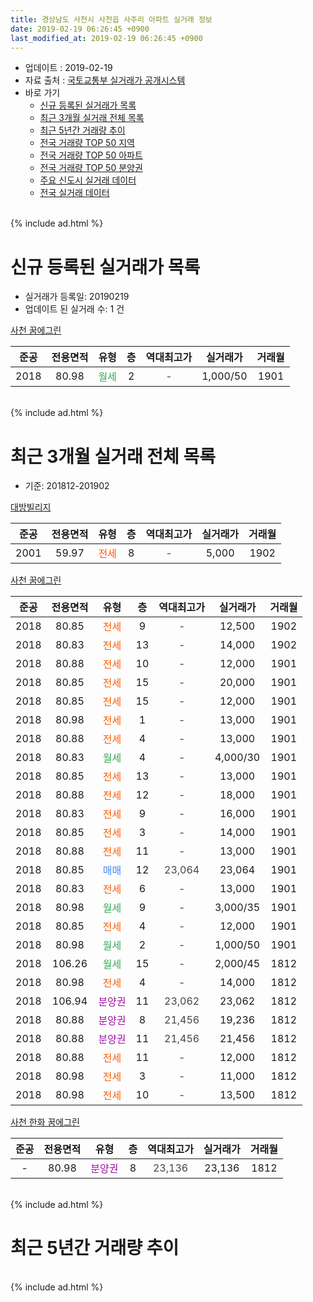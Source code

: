 ```yaml
---
title: 경상남도 사천시 사천읍 사주리 아파트 실거래 정보
date: 2019-02-19 06:26:45 +0900
last_modified_at: 2019-02-19 06:26:45 +0900
---
```


* 업데이트 : 2019-02-19
* 자료 출처 : [국토교통부 실거래가 공개시스템](http://rt.molit.go.kr)
* 바로 가기
    * [신규 등록된 실거래가 목록](#신규-등록된-실거래가-목록)
    * [최근 3개월 실거래 전체 목록](#최근-3개월-실거래-전체-목록)
    * [최근 5년간 거래량 추이](#최근-5년간-거래량-추이)
    * [전국 거래량 TOP 50 지역](https://inasie.github.io/apt-trade-info/최근-3개월-전국에서-가장-거래가-많이-발생한-지역)
    * [전국 거래량 TOP 50 아파트](https://inasie.github.io/apt-trade-info/최근-3개월-전국에서-가장-거래가-많이-발생한-아파트)
    * [전국 거래량 TOP 50 분양권](https://inasie.github.io/apt-trade-info/최근-3개월-전국에서-가장-거래가-많이-발생한-분양권)
    * [주요 신도시 실거래 데이터](https://inasie.github.io/apt-trade-info/주요-신도시)
    * [전국 실거래 데이터](https://inasie.github.io/apt-trade-info/전국)
<br>
{% include ad.html %}
<br>

# 신규 등록된 실거래가 목록
* 실거래가 등록일: 20190219
* 업데이트 된 실거래 수: 1 건


[사천 꿈에그린](https://search.naver.com/search.naver?query=%EA%B2%BD%EC%83%81%EB%82%A8%EB%8F%84+%EC%82%AC%EC%B2%9C%EC%8B%9C+%EC%82%AC%EC%B2%9C%EC%9D%8D+%EC%82%AC%EC%A3%BC%EB%A6%AC+%EC%82%AC%EC%B2%9C+%EA%BF%88%EC%97%90%EA%B7%B8%EB%A6%B0)

|준공|전용면적|유형|층|역대최고가|실거래가|거래월|
|:---:|:---:|:---:|:---:|:---:|:---:|:---:|
|2018|80.98|<span style="color:#34a853">월세</span>|2|<span style="color:#444444">-</span>|1,000/50|1901|


<br>
{% include ad.html %}
<br>

# 최근 3개월 실거래 전체 목록
* 기준: 201812-201902


[대방빌리지](https://search.naver.com/search.naver?query=%EA%B2%BD%EC%83%81%EB%82%A8%EB%8F%84+%EC%82%AC%EC%B2%9C%EC%8B%9C+%EC%82%AC%EC%B2%9C%EC%9D%8D+%EC%82%AC%EC%A3%BC%EB%A6%AC+%EB%8C%80%EB%B0%A9%EB%B9%8C%EB%A6%AC%EC%A7%80)

|준공|전용면적|유형|층|역대최고가|실거래가|거래월|
|:---:|:---:|:---:|:---:|:---:|:---:|:---:|
|2001|59.97|<span style="color:#ff5a00">전세</span>|8|<span style="color:#444444">-</span>|5,000|1902|

[사천 꿈에그린](https://search.naver.com/search.naver?query=%EA%B2%BD%EC%83%81%EB%82%A8%EB%8F%84+%EC%82%AC%EC%B2%9C%EC%8B%9C+%EC%82%AC%EC%B2%9C%EC%9D%8D+%EC%82%AC%EC%A3%BC%EB%A6%AC+%EC%82%AC%EC%B2%9C+%EA%BF%88%EC%97%90%EA%B7%B8%EB%A6%B0)

|준공|전용면적|유형|층|역대최고가|실거래가|거래월|
|:---:|:---:|:---:|:---:|:---:|:---:|:---:|
|2018|80.85|<span style="color:#ff5a00">전세</span>|9|<span style="color:#444444">-</span>|12,500|1902|
|2018|80.83|<span style="color:#ff5a00">전세</span>|13|<span style="color:#444444">-</span>|14,000|1902|
|2018|80.88|<span style="color:#ff5a00">전세</span>|10|<span style="color:#444444">-</span>|12,000|1901|
|2018|80.85|<span style="color:#ff5a00">전세</span>|15|<span style="color:#444444">-</span>|20,000|1901|
|2018|80.85|<span style="color:#ff5a00">전세</span>|15|<span style="color:#444444">-</span>|12,000|1901|
|2018|80.98|<span style="color:#ff5a00">전세</span>|1|<span style="color:#444444">-</span>|13,000|1901|
|2018|80.88|<span style="color:#ff5a00">전세</span>|4|<span style="color:#444444">-</span>|13,000|1901|
|2018|80.83|<span style="color:#34a853">월세</span>|4|<span style="color:#444444">-</span>|4,000/30|1901|
|2018|80.85|<span style="color:#ff5a00">전세</span>|13|<span style="color:#444444">-</span>|13,000|1901|
|2018|80.88|<span style="color:#ff5a00">전세</span>|12|<span style="color:#444444">-</span>|18,000|1901|
|2018|80.83|<span style="color:#ff5a00">전세</span>|9|<span style="color:#444444">-</span>|16,000|1901|
|2018|80.85|<span style="color:#ff5a00">전세</span>|3|<span style="color:#444444">-</span>|14,000|1901|
|2018|80.88|<span style="color:#ff5a00">전세</span>|11|<span style="color:#444444">-</span>|13,000|1901|
|2018|80.85|<span style="color:#4285f3">매매</span>|12|<span style="color:#444444">23,064</span>|23,064|1901|
|2018|80.83|<span style="color:#ff5a00">전세</span>|6|<span style="color:#444444">-</span>|13,000|1901|
|2018|80.98|<span style="color:#34a853">월세</span>|9|<span style="color:#444444">-</span>|3,000/35|1901|
|2018|80.85|<span style="color:#ff5a00">전세</span>|4|<span style="color:#444444">-</span>|12,000|1901|
|2018|80.98|<span style="color:#34a853">월세</span>|2|<span style="color:#444444">-</span>|1,000/50|1901|
|2018|106.26|<span style="color:#34a853">월세</span>|15|<span style="color:#444444">-</span>|2,000/45|1812|
|2018|80.98|<span style="color:#ff5a00">전세</span>|4|<span style="color:#444444">-</span>|14,000|1812|
|2018|106.94|<span style="color:#9C11A5">분양권</span>|11|<span style="color:#444444">23,062</span>|23,062|1812|
|2018|80.88|<span style="color:#9C11A5">분양권</span>|8|<span style="color:#444444">21,456</span>|19,236|1812|
|2018|80.88|<span style="color:#9C11A5">분양권</span>|11|<span style="color:#444444">21,456</span>|21,456|1812|
|2018|80.88|<span style="color:#ff5a00">전세</span>|11|<span style="color:#444444">-</span>|12,000|1812|
|2018|80.98|<span style="color:#ff5a00">전세</span>|3|<span style="color:#444444">-</span>|11,000|1812|
|2018|80.98|<span style="color:#ff5a00">전세</span>|10|<span style="color:#444444">-</span>|13,500|1812|

[사천 한화 꿈에그린](https://search.naver.com/search.naver?query=%EA%B2%BD%EC%83%81%EB%82%A8%EB%8F%84+%EC%82%AC%EC%B2%9C%EC%8B%9C+%EC%82%AC%EC%B2%9C%EC%9D%8D+%EC%82%AC%EC%A3%BC%EB%A6%AC+%EC%82%AC%EC%B2%9C+%ED%95%9C%ED%99%94+%EA%BF%88%EC%97%90%EA%B7%B8%EB%A6%B0)

|준공|전용면적|유형|층|역대최고가|실거래가|거래월|
|:---:|:---:|:---:|:---:|:---:|:---:|:---:|
|-|80.98|<span style="color:#9C11A5">분양권</span>|8|<span style="color:#444444">23,136</span>|23,136|1812|


<br>
{% include ad.html %}
<br>

# 최근 5년간 거래량 추이


<div style="width:100%;">
    <canvas id="deal_progress" height="200"></canvas>
</div>

<script>
new Chart(document.getElementById("deal_progress"), {
    type: 'line',
    data: {
        labels: ['201402','201403','201404','201405','201406','201407','201408','201409','201410','201411','201412','201501','201502','201503','201504','201505','201506','201507','201508','201509','201510','201511','201512','201601','201602','201603','201604','201605','201606','201607','201608','201609','201610','201611','201612','201701','201702','201703','201704','201705','201706','201707','201708','201709','201710','201711','201712','201801','201802','201803','201804','201805','201806','201807','201808','201809','201810','201811','201812','201901','201902'],
        datasets: [{
            label: '매매',
            pointRadius: 1,
            data: [1, 4, 1, 2, 0, 0, 2, 0, 6, 1, 2, 4, 3, 1, 7, 1, 1, 3, 1, 0, 2, 1, 2, 0, 1, 1, 0, 2, 2, 1, 0, 0, 1, 0, 1, 0, 1, 1, 2, 1, 0, 3, 0, 1, 0, 1, 2, 1, 1, 1, 0, 3, 2, 4, 0, 2, 1, 1, 4, 1, 0],
            borderColor: "rgba(255, 201, 14, 1)",
            backgroundColor: "rgba(255, 201, 14, 0.5)",
            fill: false,
            lineTension: 0
        },{
            label: '전월세',
            pointRadius: 1,
            data: [2, 1, 2, 2, 1, 2, 0, 1, 0, 2, 0, 1, 1, 1, 0, 3, 1, 0, 2, 1, 3, 1, 0, 1, 1, 1, 1, 3, 3, 2, 1, 0, 0, 1, 0, 0, 0, 0, 0, 1, 1, 0, 0, 1, 0, 1, 1, 0, 2, 2, 0, 0, 1, 1, 0, 0, 1, 2, 5, 15, 3],
            borderColor: "rgba(0, 141, 185, 1)",
            backgroundColor: "rgba(0, 141, 185, 0.5)",
            fill: false,
            lineTension: 0
        }
        ]
    },
    options: {
        responsive: true,
        title: {
            display: false
        },
        tooltips: {
            mode: 'index',
            intersect: false
        },
        hover: {
            mode: 'nearest',
            intersect: true
        },
        scales: {
            xAxes: [{
                display: true,
                scaleLabel: {
                    display: true,
                    labelString: '년/월'
                }
            }],
            yAxes: [{
                display: true,
                ticks: {
                    suggestedMin: 0,
                },
                scaleLabel: {
                    display: true,
                    labelString: '실거래 수'
                }
            }]
        }
    }
});

</script>


<br>
{% include ad.html %}
<br>

